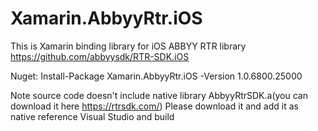 # Xamarin.AbbyyRtr.iOS
This is Xamarin binding library for iOS ABBYY RTR library https://github.com/abbyysdk/RTR-SDK.iOS

Nuget: Install-Package Xamarin.AbbyyRtr.iOS -Version 1.0.6800.25000

Note source code doesn't include native library AbbyyRtrSDK.a(you can download it here https://rtrsdk.com/) Please download it and add it as native reference Visual Studio and build
